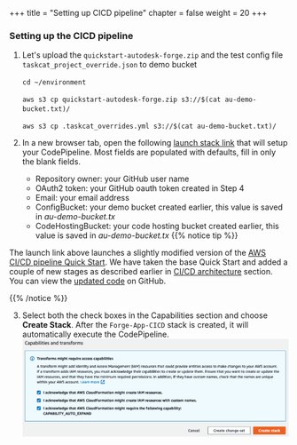 +++
title = "Setting up CICD pipeline"
chapter = false
weight = 20
+++

### Setting up the CICD pipeline

1. Let's upload the `quickstart-autodesk-forge.zip` and the test config file  `taskcat_project_override.json` to demo bucket  

    `cd ~/environment`
    
    `aws s3 cp quickstart-autodesk-forge.zip s3://$(cat au-demo-bucket.txt)/`
    
    `aws s3 cp .taskcat_overrides.yml s3://$(cat au-demo-bucket.txt)/`

2. In a new browser tab, open the following [launch stack link](https://us-west-2.console.aws.amazon.com/cloudformation/home?region=us-west-2#/stacks/create/review?stackName=Forge-App-CICD&templateURL=https://aws-cfn-samples.s3.amazonaws.com/quickstart-taskcat-ci/templates/taskcat-cicd-pipeline.template.yaml&param_ProdStackName=Forge-Prod-Stack&param_ProdStackConfig=forge-prod-codepipeline.json&param_TemplateFileName=autodesk-forge-main.template.yaml&param_TestStackConfig=.taskcat_overrides.yml&param_SourceRepoBranch=develop&param_ReleaseBranch=main&param_QSS3KeyPrefix=quickstart-taskcat-ci/&param_QSS3BucketName=aws-cfn-samples&param_GitHubRepoName=quickstart-autodesk-forge&param_KeepTestStack=True&param_TestStackRegions=us-east-1) that will setup your CodePipeline. Most fields are populated with defaults, fill in only the blank fields.
    * Repository owner: your GitHub user name
    * OAuth2 token: your GitHub oauth token created in Step 4
    * Email: your email address
    * ConfigBucket: your demo bucket created earlier, this value is saved in *au-demo-bucket.tx*
    * CodeHostingBucket: your code hosting bucket created earlier, this value is saved in *au-demo-bucket.tx*
{{% notice tip %}}
<p>
The launch link above launches a slightly modified version of the <a href="https://aws.amazon.com/quickstart/architecture/cicd-taskcat/" target="_blank" class="highlight">AWS CI/CD pipeline Quick Start</a>. We have taken the base Quick Start and added a couple of new stages as described earlier in <a href="/20_getting_started/3_cicd_architecture.html" class="highlight">CI/CD architecture</a> section. You can view the <a href="https://github.com/vsnyc/quickstart-taskcat-ci/" target="_blank" class="highlight">updated code</a> on GitHub.
</p>
{{% /notice %}}

3. Select both the check boxes in the Capabilities section and choose **Create Stack**. After the `Forge-App-CICD` stack is created, it will automatically execute the CodePipeline. 
![arch](/images/create-cicd-stack.png?height=60%&width=60%)